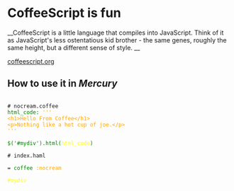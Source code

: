 # CoffeeScript is fun

__CoffeeScript is a little language that compiles into JavaScript. Think of it as JavaScript's less ostentatious kid brother - the same genes, roughly the same height, but a different sense of style. __

[coffeescript.org](http://www.coffeescript.org)


## How to use it in ___Mercury___

<pre><code>
# nocream.coffee
<span style='color:green'>html_code:</span> <span style='color:orange'>'''
&lt;h1&gt;Hello From Coffee&lt;/h1&gt;
&lt;p&gt;Nothing like a hot cup of joe.&lt;/p&gt;
'''</span>

<span style='color:green'>$('#mydiv').html(</span><span style='color:yellow'>html_code</span><span style='color:green'>)</span>

# index.haml

= <span style='color:green'>coffee</span> <span style='color:orange'>:nocream</span>

<span style='color:yellow'>#mydiv</span>

  
</code></pre>
